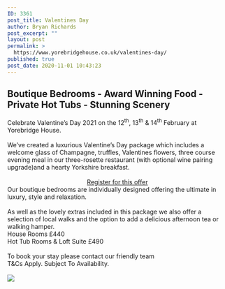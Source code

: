 ```yaml
---
ID: 3361
post_title: Valentines Day
author: Bryan Richards
post_excerpt: ""
layout: post
permalink: >
  https://www.yorebridgehouse.co.uk/valentines-day/
published: true
post_date: 2020-11-01 10:43:23
---
```

<div class="section-title"><h2>Boutique Bedrooms - Award Winning Food - Private Hot Tubs - Stunning Scenery</h2></div>

<div>Celebrate Valentine’s Day 2021 on the 12<sup>th</sup>, 13<sup>th</sup> & 14<sup>th</sup> February at Yorebridge House.</div>
<br />

<div>We’ve created a luxurious Valentine’s Day package which includes a welcome glass of Champagne, truffles, Valentines flowers, three course evening meal in our three-rosette restaurant  (with optional wine pairing upgrade)and a hearty Yorkshire breakfast.</div>
<br />

<div style="text-align: center;"><a href="/valentines-enquiry-form" class="button vertical-center">Register for this offer</a></div>

<div>Our boutique bedrooms are individually designed offering the ultimate in luxury, style and relaxation. </div>
<br />
<div>As well as the lovely extras included in this package we also offer a selection of local walks and the option to add a delicious afternoon tea or walking hamper.</div>

<div>House Rooms £440</div>
<div>Hot Tub Rooms & Loft Suite £490</div>
<br />
<div>To book your stay please contact our friendly team</div>
<div>T&Cs Apply.  Subject To Availability.</div>
<br />
<div> <img src="https://www.yorebridgehouse.co.uk/wp-content/uploads/2018/12/valentine-day-pic.png" /></div>